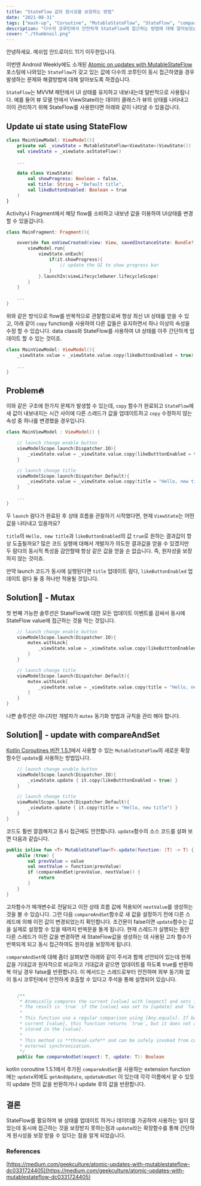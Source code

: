 ```yaml
---
title: "StateFlow 값의 원시성을 보장하는 방법"
date: "2021-08-31"
tags: ["mash-up", "Coroutine", "MutableStateFlow", "StateFlow", "compareAndSet"]
description: "다수의 코루틴에서 안전하게 StateFlow에 접근하는 방법에 대해 알아보았습니다."
cover: "./thumbnail.png"
---
```


안녕하세요. 메쉬업 안드로이드 11기 이두한입니다. 

이번엔 Android Weekly에도 소개된 [Atomic on updates with MutableStateFlow](https://medium.com/geekculture/atomic-updates-with-mutablestateflow-dc0331724405)포스팅에 나와있는
`StateFlow`가 갖고 있는 값에 다수의 코루틴이 동시 접근하였을 경우 발생하는 문제와 해결방법에 대해 알아보도록 하겠습니다.

`StateFlow`는 MVVM 패턴에서 UI 상태를 유지하고 내보내는데 일반적으로 사용됩니다.
예를 들어 뷰 모델 안에서 ViewState라는 데이터 클래스가 뷰의 상태를 나타내고 이이 관리하기 위해
StateFlow를 사용한다면 아래와 같이 나타낼 수 있을겁니다.


## Update ui state using StateFlow

```kotlin
class MainViewModel: ViewModel(){
    private val _viewState = MutableStateFlow<ViewState>(ViewState())
    val viewState = _viewSate.asStateFlow()

    ...
    
    data class ViewState(
        val showProgress: Boolean = false,
        val title: String = "Default title",
        val likeButtonEnabled: Boolean = true
    )
}
```

Activity나 Fragment에서 해당 flow를 소비하고 내보낸 값을 이용하여 UI상태를 변경할 수 있을겁니다.

```kotlin
class MainFragment: Fragment(){

    ovveride fun onViewCreated(view: View, savedInstanceState: Bundle?){
        viewModel.run{
            viewState.onEach{
                if(it.showProgress){
                    // update the UI to show progress bar
                }
            }.launchIn(viewLifecycleOwner.lifecycleScope)
        }
    }

    ...
}
```

위와 같은 방식으로 flow를 반복적으로 관찰함으로써 항상 최신 UI 상태를 얻을 수 있고,
아래 같이 `copy` function을 사용하여 다른 값들은 유지하면서 하나 이상의 속성을 수정 할 수 있습니다.
data class와 StateFlow를 사용하여 UI 상태를 아주 간단하게 업데이트 할 수 있는 것이죠.

```kotlin
class MainViewModel: ViewModel(){
    _viewState.value = _viewState.value.copy(likeButtonEnabled = true)
    
    ...
}
```


## Problem🔥
이와 같은 구조에 한가지 문제가 발생할 수 있는데, `copy` 함수가 완료되고 `StateFlow`에 새 값이 내보내지는 시간 사이에 다른 스레드가 
값을 업데이트하고 `copy` 수정하지 않는 속성 중 하나를 변경했을 경우입니다.

```kotlin
class MainViewModel : ViewModel() {

    // launch change enable button
    viewModelScope.launch(Dispatcher.IO){
        _viewState.value = _viewState.value.copy(likeButttonEnabled = true)
    }

    // launch change title
    viewModelScope.launch(Dispatcher.Default){
        _viewState.value = _viewState.value.copy(title = "Hello, new title")
    }

    ...
}
```

두 `launch` 람다가 완료된 후 상태 흐름을 관찰하기 시작했다면, 현재 `ViewState`는 어떤 값을 나타내고 있을까요?

`title`의 `Hello, new title`과 `likeButtonEnabled`의 값 `true`로 원하는 결과값이 항상 도출될까요?
많은 코드 실행에 대해서 개발자가 의도한 결과값을 얻을 수 있겠지만 두 람다의 동시적 특성을 감안할때 항상 같은 값을 얻을 순 없습니다.
즉, 원자성을 보장하지 않는 것이죠.

만약 launch 코드가 동시에 실행된다면 `title` 업데이트 람다, `likeButtonEnabled` 업데이트 람다 둘 중 하나만 적용될 것입니다.


## Solution🚀 - Mutax
첫 번째 가능한 솔루션은 StateFlow에 대한 모든 업데이트 이벤트를 감싸서 동시에 StateFlow value에 접근하는 것을 막는 것입니다.

```kotlin
    // launch change enable button
    viewModelScope.launch(Dispatcher.IO){
        mutex.withLock{
            _viewState.value = _viewState.value.copy(likeButttonEnabled = true)
        }
    }

    // launch change title
    viewModelScope.launch(Dispatcher.Default){
        mutex.withLock{
            _viewState.value = _viewState.value.copy(title = "Hello, new title")
        }
    }
}
```

나쁜 솔루션은 아니지만 개발자가 `mutex` 동기화 방법과 규칙을 관리 해야 합니다.

## Solution🚀 - update with compareAndSet
[Kotlin Coroutines 버전 1.5.1](https://github.com/Kotlin/kotlinx.coroutines/releases)에서 사용할 수 있는 `MutableStateFlow`의 새로운 확장 함수인 `update`를 사용하는 방법입니다.

```kotlin
    // launch change enable button
    viewModelScope.launch(Dispatcher.IO){
        _viewState.update { it.copy(likeButttonEnabled = true) }
    }

    // launch change title
    viewModelScope.launch(Dispatcher.Default){
        _viewSate.update { it.copy(title = "Hello, new title") }
    }
}
```

코드도 훨씬 깔끔해지고 동시 접근에도 안전합니다. `update`함수의 소스 코드를 살펴 보면 다음과 같습니다.

```kotlin
public inline fun <T> MutableStateFlow<T>.update(function: (T) -> T) {
    while (true) {
        val prevValue = value
        val nextValue = function(prevValue)
        if (compareAndSet(prevValue, nextValue)) {
            return
        }
    }
}
```

고차함수가 매개변수로 전달되고 이전 상태 흐름 값에 적용되어 `nextValue`를 생성하는 것을 볼 수 있습니다.
그런 다음 `compareAndSet`함수로 새 값을 설정하기 전에 다른 스레드에 의해 이전 값이 변경되었는지 확인합니다.
조건문이 false이면 `update`함수는 값을 실제로 설정할 수 있을 때까지 반복문을 돌게 됩니다. 
현재 스레드가 실행되는 동안 다른 스레드가 이전 값을 변경하면 새 StateFlow값을 생성하는 데 사용된 고차 함수가
반복되게 되고 동시 접근하여도 원자성을 보장하게 됩니다.

`compareAndSet`에 대해 좀더 살펴보면 아래와 같이 주서과 함께 선언되어 있는데
현재 값을 기대값과 원자적으로 비교하고 기대값과 같으면 업데이트를 하도록 true를 반환하복
아닐 경우 false를 반환합니다. 이 메서드는 스레드로부터 안전하며 외부 동기화 없이 동시 코루틴에서 안전하게 호출할 수 있다고 주석을 통해
설명되어 있습니다.
```kotlin

    /**
     * Atomically compares the current [value] with [expect] and sets it to [update] if it is equal to [expect].
     * The result is `true` if the [value] was set to [update] and `false` otherwise.
     *
     * This function use a regular comparison using [Any.equals]. If both [expect] and [update] are equal to the
     * current [value], this function returns `true`, but it does not actually change the reference that is
     * stored in the [value].
     *
     * This method is **thread-safe** and can be safely invoked from concurrent coroutines without
     * external synchronization.
     */
    public fun compareAndSet(expect: T, update: T): Boolean
```

kotlin coroutine 1.5.1에서 추가된 `compareAndSet`을 사용하는 extension function에는 `update`외에도 `getAndUpdate`, `updateAndGet`
이 있는데 각각 이름에서 알 수 있듯이 update 전의 값을 반환하거나 update 후의 값을 반환합니다. 

## 결론
StateFlow를 활요하여 뷰 상태를 업데이트 하거나 데이터를 가공하여 사용하는 일이 많았는데 동시에 접근하는 것을 보장받지 못하는점과
`update`라는 확장함수를 통해 간단하게 원시성을 보장 받을 수 있다는 점을 알게 되었습니다.

### References
[https://medium.com/geekculture/atomic-updates-with-mutablestateflow-dc0331724405](https://medium.com/geekculture/atomic-updates-with-mutablestateflow-dc0331724405)